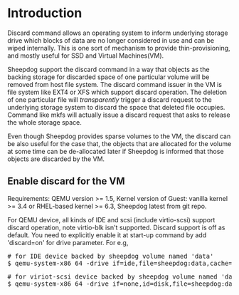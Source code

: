 # Introduction
Discard command allows an operating system to inform underlying storage drive which blocks of data are no longer considered in use and can be wiped internally. This is one sort of mechanism to provide thin-provisioning, and mostly useful for SSD and Virtual Machines(VM).

Sheepdog support the discard command in a way that objects as the backing storage for discarded space of one particular volume  will be removed from host file system.   The discard command issuer in the VM is file system like EXT4 or XFS which support discard operation. The deletion of one particular file will *transparently* trigger a discard request to the underlying storage system to discard the space that deleted file occupies. Command like mkfs will actually issue a discard request that asks to release the whole storage space.

Even though Sheepdog provides sparse volumes to the VM, the discard can be also useful for the case that, the objects that are allocated for the volume at some time can be de-allocated later if Sheepdog is informed that those objects are discarded by the VM.

## Enable discard for the VM

Requirements: QEMU version >= 1.5, Kernel version of Guest: vanilla kernel >= 3.4 or RHEL-based kernel >= 6.3, Sheepdog latest from git repo.

For QEMU device, all kinds of IDE and scsi (include virtio-scsi) support discard operation, note virtio-blk isn't supported. Discard support is off as default. You need to explicitly enable it at start-up command by add 'discard=on' for drive parameter. For e.g,

<pre>
# for IDE device backed by sheepdog volume named 'data'
$ qemu-system-x86_64 -drive if=ide,file=sheepdog:data,cache=writeback,discard=on
</pre>

<pre>
# for viriot-scsi device backed by sheepdog volume named 'data'
$ qemu-system-x86_64 -drive if=none,id=disk,file=sheepdog:data,cache=writeback,discard=on -device scsi-hd,drive=disk
</pre>

